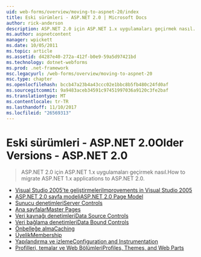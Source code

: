 ```yaml
---
uid: web-forms/overview/moving-to-aspnet-20/index
title: Eski sürümleri - ASP.NET 2.0 | Microsoft Docs
author: rick-anderson
description: ASP.NET 2.0 için ASP.NET 1.x uygulamaları geçirmek nasıl.
ms.author: aspnetcontent
manager: wpickett
ms.date: 10/05/2011
ms.topic: article
ms.assetid: d4287e40-272a-412f-b0e9-59a5d97421bd
ms.technology: dotnet-webforms
ms.prod: .net-framework
msc.legacyurl: /web-forms/overview/moving-to-aspnet-20
msc.type: chapter
ms.openlocfilehash: bccb47a23b4a43ccc02e1bbc8b5fb480c24fd0af
ms.sourcegitcommit: 9a9483aceb34591c97451997036a9120c3fe2baf
ms.translationtype: MT
ms.contentlocale: tr-TR
ms.lasthandoff: 11/10/2017
ms.locfileid: "26569313"
---
```

<a name="older-versions---aspnet-20"></a><span data-ttu-id="90f04-103">Eski sürümleri - ASP.NET 2.0</span><span class="sxs-lookup"><span data-stu-id="90f04-103">Older Versions - ASP.NET 2.0</span></span>
====================
> <span data-ttu-id="90f04-104">ASP.NET 2.0 için ASP.NET 1.x uygulamaları geçirmek nasıl.</span><span class="sxs-lookup"><span data-stu-id="90f04-104">How to migrate ASP.NET 1.x applications to ASP.NET 2.0.</span></span>


- [<span data-ttu-id="90f04-105">Visual Studio 2005'te geliştirmeleri</span><span class="sxs-lookup"><span data-stu-id="90f04-105">Improvements in Visual Studio 2005</span></span>](improvements-in-visual-studio-2005.md)
- [<span data-ttu-id="90f04-106">ASP.NET 2.0 sayfa modeli</span><span class="sxs-lookup"><span data-stu-id="90f04-106">ASP.NET 2.0 Page Model</span></span>](the-asp-net-2-0-page-model.md)
- [<span data-ttu-id="90f04-107">Sunucu denetimleri</span><span class="sxs-lookup"><span data-stu-id="90f04-107">Server Controls</span></span>](server-controls.md)
- [<span data-ttu-id="90f04-108">Ana sayfalar</span><span class="sxs-lookup"><span data-stu-id="90f04-108">Master Pages</span></span>](master-pages.md)
- [<span data-ttu-id="90f04-109">Veri kaynağı denetimleri</span><span class="sxs-lookup"><span data-stu-id="90f04-109">Data Source Controls</span></span>](data-source-controls.md)
- [<span data-ttu-id="90f04-110">Veri bağlama denetimleri</span><span class="sxs-lookup"><span data-stu-id="90f04-110">Data Bound Controls</span></span>](data-bound-controls.md)
- [<span data-ttu-id="90f04-111">Önbelleğe alma</span><span class="sxs-lookup"><span data-stu-id="90f04-111">Caching</span></span>](caching.md)
- [<span data-ttu-id="90f04-112">Üyelik</span><span class="sxs-lookup"><span data-stu-id="90f04-112">Membership</span></span>](membership.md)
- [<span data-ttu-id="90f04-113">Yapılandırma ve izleme</span><span class="sxs-lookup"><span data-stu-id="90f04-113">Configuration and Instrumentation</span></span>](configuration-and-instrumentation.md)
- [<span data-ttu-id="90f04-114">Profilleri, temalar ve Web Bölümleri</span><span class="sxs-lookup"><span data-stu-id="90f04-114">Profiles, Themes, and Web Parts</span></span>](profiles-themes-and-web-parts.md)
